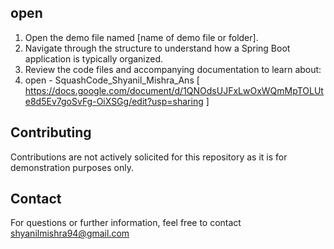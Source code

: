 ## open
1. Open the demo file named [name of demo file or folder].
2. Navigate through the structure to understand how a Spring Boot application is typically organized.
3. Review the code files and accompanying documentation to learn about:
4. open - SquashCode_Shyanil_Mishra_Ans  [ https://docs.google.com/document/d/1QNOdsUJFxLwOxWQmMpTOLUte8d5Ev7goSvFg-OiXSGg/edit?usp=sharing ]

## Contributing
Contributions are not actively solicited for this repository as it is for demonstration purposes only.

## Contact
For questions or further information, feel free to contact shyanilmishra94@gmail.com

